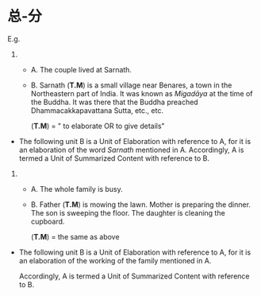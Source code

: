 # 总-分
E.g.

1. 
   - A. The couple lived at Sarnath.
   - B. Sarnath (**T.M**) is a small village near Benares, a town in the Northeastern part of India. It was known as *Migadāya* at the time of the Buddha. It was there that the Buddha preached Dhammacakkapavattana Sutta, etc., etc.

        (**T.M**) = " to elaborate OR to give details"
* The following unit B is a Unit of Elaboration with reference to A, for it is an elaboration of the word *Sarnath* mentioned in A.
Accordingly, A is termed a Unit of Summarized Content with reference to B.
1. 
   - A. The whole family is busy.
   - B. Father (**T.M**) is mowing the lawn. Mother is preparing the dinner. The son is sweeping the floor. The daughter is cleaning the cupboard.
   
        (**T.M**) = the same as above
* The following unit B is a Unit of Elaboration with reference to A, for it is an elaboration of the working of the family mentioned in A.

    Accordingly, A is termed a Unit of Summarized Content with reference to B.